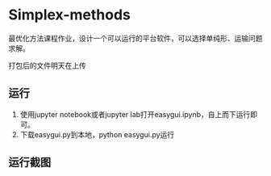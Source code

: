 # Simplex-methods
最优化方法课程作业，设计一个可以运行的平台软件，可以选择单纯形、运输问题求解。

打包后的文件明天在上传

## 运行
1. 使用jupyter notebook或者jupyter lab打开easygui.ipynb，自上而下运行即可。
2. 下载easygui.py到本地，python easygui.py运行

## 运行截图
